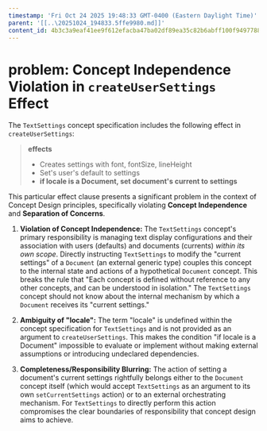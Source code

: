 ```yaml
---
timestamp: 'Fri Oct 24 2025 19:48:33 GMT-0400 (Eastern Daylight Time)'
parent: '[[..\20251024_194833.5ffe9980.md]]'
content_id: 4b3c3a9eaf41ee9f612efacba47ba02df89ea35c82b6abff100f9497788bb4eb
---
```


# problem: Concept Independence Violation in `createUserSettings` Effect

The `TextSettings` concept specification includes the following effect in `createUserSettings`:

> **effects**
>
> * Creates settings with font, fontSize, lineHeight
> * Set's user's default to settings
> * **if locale is a Document, set document's current to settings**

This particular effect clause presents a significant problem in the context of Concept Design principles, specifically violating **Concept Independence** and **Separation of Concerns**.

1. **Violation of Concept Independence:** The `TextSettings` concept's primary responsibility is managing text display configurations and their association with users (defaults) and documents (currents) *within its own scope*. Directly instructing `TextSettings` to modify the "current settings" of a `Document` (an external generic type) couples this concept to the internal state and actions of a hypothetical `Document` concept. This breaks the rule that "Each concept is defined without reference to any other concepts, and can be understood in isolation." The `TextSettings` concept should not know about the internal mechanism by which a `Document` receives its "current settings."

2. **Ambiguity of "locale":** The term "locale" is undefined within the concept specification for `TextSettings` and is not provided as an argument to `createUserSettings`. This makes the condition "if locale is a Document" impossible to evaluate or implement without making external assumptions or introducing undeclared dependencies.

3. **Completeness/Responsibility Blurring:** The action of setting a document's current settings rightfully belongs either to the `Document` concept itself (which would accept `TextSettings` as an argument to its own `setCurrentSettings` action) or to an external orchestrating mechanism. For `TextSettings` to directly perform this action compromises the clear boundaries of responsibility that concept design aims to achieve.
